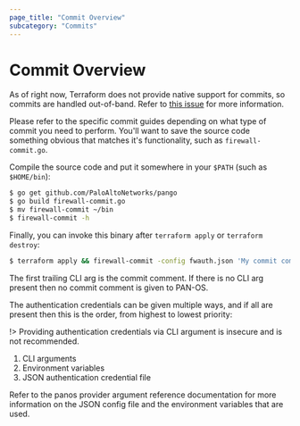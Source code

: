```yaml
---
page_title: "Commit Overview"
subcategory: "Commits"
---
```


# Commit Overview

As of right now, Terraform does not provide native support for commits, so
commits are handled out-of-band.  Refer to
[this issue](https://github.com/PaloAltoNetworks/terraform-provider-panos/issues/6)
for more information.

Please refer to the specific commit guides depending on what type
of commit you need to perform.  You'll want to save the source code something
obvious that matches it's functionality, such as `firewall-commit.go`.

Compile the source code and put it somewhere in your `$PATH` (such as
`$HOME/bin`):

```bash
$ go get github.com/PaloAltoNetworks/pango
$ go build firewall-commit.go
$ mv firewall-commit ~/bin
$ firewall-commit -h
```

Finally, you can invoke this binary after `terraform apply` or `terraform
destroy`:

```bash
$ terraform apply && firewall-commit -config fwauth.json 'My commit comment'
```

The first trailing CLI arg is the commit comment.  If there is
no CLI arg present then no commit comment is given to PAN-OS.

The authentication credentials can be given multiple ways, and if all are
present then this is the order, from highest to lowest priority:

!> Providing authentication credentials via CLI argument is insecure and
is not recommended.

1. CLI arguments
2. Environment variables
3. JSON authentication credential file

Refer to the panos provider argument reference documentation for more
information on the JSON config file and the environment variables that are used.
